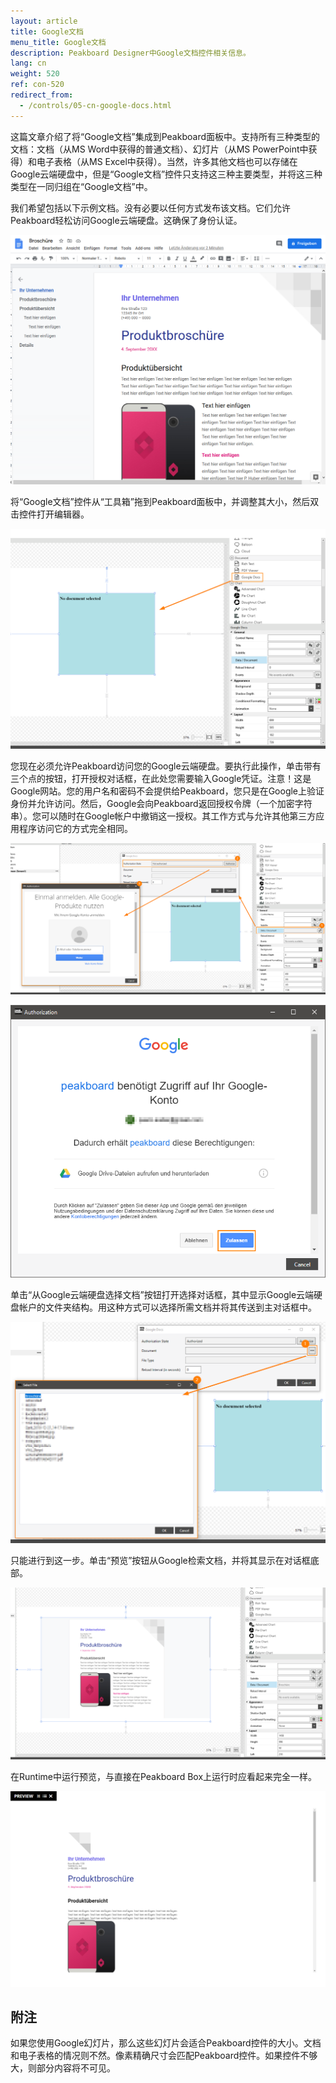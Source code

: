 ```yaml
---
layout: article
title: Google文档 
menu_title: Google文档
description: Peakboard Designer中Google文档控件相关信息。
lang: cn
weight: 520
ref: con-520
redirect_from:
  - /controls/05-cn-google-docs.html
---
```


这篇文章介绍了将“Google文档”集成到Peakboard面板中。支持所有三种类型的文档：文档（从MS Word中获得的普通文档）、幻灯片（从MS PowerPoint中获得）和电子表格（从MS Excel中获得）。当然，许多其他文档也可以存储在Google云端硬盘中，但是“Google文档”控件只支持这三种主要类型，并将这三种类型在一同归组在“Google文档”中。

我们希望包括以下示例文档。没有必要以任何方式发布该文档。它们允许Peakboard轻松访问Google云端硬盘。这确保了身份认证。

![image_1](/assets/images/Controls/Google-Docs/ControlsGoogleDocs01.png)

将“Google文档”控件从“工具箱”拖到Peakboard面板中，并调整其大小，然后双击控件打开编辑器。

![image_1](/assets/images/Controls/Google-Docs/ControlsGoogleDocs02.png)

您现在必须允许Peakboard访问您的Google云端硬盘。要执行此操作，单击带有三个点的按钮，打开授权对话框，在此处您需要输入Google凭证。注意！这是Google网站。您的用户名和密码不会提供给Peakboard，您只是在Google上验证身份并允许访问。然后，Google会向Peakboard返回授权令牌（一个加密字符串）。您可以随时在Google帐户中撤销这一授权。其工作方式与允许其他第三方应用程序访问它的方式完全相同。

![image_1](/assets/images/Controls/Google-Docs/ControlsGoogleDocs03.png)

![image_1](/assets/images/Controls/Google-Docs/ControlsGoogleDocs04.png)

单击“从Google云端硬盘选择文档”按钮打开选择对话框，其中显示Google云端硬盘帐户的文件夹结构。用这种方式可以选择所需文档并将其传送到主对话框中。

![image_1](/assets/images/Controls/Google-Docs/ControlsGoogleDocs05.png)

只能进行到这一步。单击“预览”按钮从Google检索文档，并将其显示在对话框底部。

![image_1](/assets/images/Controls/Google-Docs/ControlsGoogleDocs06.png)

在Runtime中运行预览，与直接在Peakboard Box上运行时应看起来完全一样。

![image_1](/assets/images/Controls/Google-Docs/ControlsGoogleDocs07.png)

## 附注

如果您使用Google幻灯片，那么这些幻灯片会适合Peakboard控件的大小。文档和电子表格的情况则不然。像素精确尺寸会匹配Peakboard控件。如果控件不够大，则部分内容将不可见。
